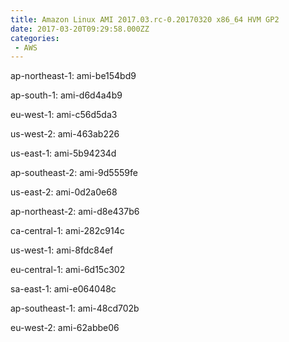 ```yaml
---
title: Amazon Linux AMI 2017.03.rc-0.20170320 x86_64 HVM GP2
date: 2017-03-20T09:29:58.000ZZ
categories:
 - AWS
---
```


ap-northeast-1: ami-be154bd9

ap-south-1: ami-d6d4a4b9

eu-west-1: ami-c56d5da3

us-west-2: ami-463ab226

us-east-1: ami-5b94234d

ap-southeast-2: ami-9d5559fe

us-east-2: ami-0d2a0e68

ap-northeast-2: ami-d8e437b6

ca-central-1: ami-282c914c

us-west-1: ami-8fdc84ef

eu-central-1: ami-6d15c302

sa-east-1: ami-e064048c

ap-southeast-1: ami-48cd702b

eu-west-2: ami-62abbe06

